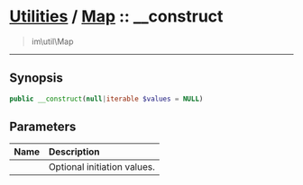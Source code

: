 # [Utilities](util.md) / [Map](util-Map.md) :: __construct
 > im\util\Map
____

## Synopsis
```php
public __construct(null|iterable $values = NULL)
```

## Parameters
| Name | Description |
| :--- | :---------- |
|  | Optional initiation values. |
